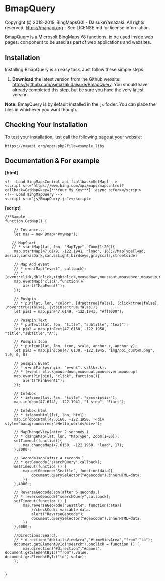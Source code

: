 BmapQuery
==========

Copyright (c) 2018-2019, BingMapsGO! - DaisukeYamazaki. All rights reserved.
https://mapapi.org - See LICENSE.md for license information.

BmapQuery is a Microsoft BingMaps V8 functions. to be used inside web pages.
component to be used as part of web applications and websites.


## Installation

Installing BmapQuery is an easy task. Just follow these simple steps:

 1. **Download** the latest version from the Github website:
    https://github.com/yamazakidaisuke/BmapQuery. 
    You should have already completed this step, but be sure you have the very latest version.


**Note:** BmapQuery is by default installed in the `js` folder. You can
place the files in whichever you want though.

## Checking Your Installation

To test your installation, just call the following page at your website:

	https://mapapi.org/open.php?file=example_libs

## Documentation & For example
**[html]**

    <!-- Load BingMapsControl api [callback=GetMap] -->
    <script src='https://www.bing.com/api/maps/mapcontrol?callback=GetMap&key=[***Your My Key***]' async defer></script>
    <!-- Load BingMapQuery -->
    <script src="js/BmapQuery.js"></script>
   
**[script]**   

    //*Sample
    function GetMap() {
    
        // Instance...
        let map = new Bmap("#myMap");
        
       // MapStart
       // * startMap(lat, lon, "MapType", Zoom[1~20]){
        map.startMap(47.6149, -122.1941, "load", 16);//MapType[load, aerial,canvasDark,canvasLight,birdseye,grayscale,streetside]
    
        // Map:Add event
        // * eventMap("event", callback);
        // * [event:click,dblclick,rightclick,mousedown,mouseout,mouseover,mouseup,mousewheel,maptypechanged,viewchangestart,viewchange,viewchangeend]
        map.eventMap("click",function(){ 
            alert("MapEvent!");
        });

        // Pushpin
        // * pin(lat, lon, "color", [drag:true|false], [click:true|false], [hover:true|false], [visible:true|false]);
        let pin1 = map.pin(47.6149, -122.1941, "#ff0000");

        // Pushpin:Text
        // * pinText(lat, lon, "title", "subtitle", "text");
        let pin2 = map.pinText(47.6160, -122.1950, "title","subtitle","A");

        // Pushpin:Icon
        // * pinIcon(lat, lon, icon, scale, anchor_x, anchor_y);
        let pin3 = map.pinIcon(47.6130, -122.1945, "img/poi_custom.png", 1.0, 0, 0);

        // pushpin:Event
        // * eventPin(pushpin, "event", callback);
        // * [event: click,mousedown,mouseout,mouseover,mouseup]
        map.eventPin(pin1, "click", function(){
            alert("PinEvent1");
        });

        // Infobox
        // * infobox(lat, lon, "title", "description");
        map.infobox(47.6149, -122.1941, "1 step", "Start");

        // Infobox:html
        // * infoboxHtml(lat, lon, html);
        map.infoboxHtml(47.6160, -122.1950, '<div style="background:red;">Hello,world</div>');
        
        // MapChangeView(after 2 seconds.)
        // * changeMap(lat, lon, "MapType", Zoom[1~20]);
        setTimeout(function(){
            map.changeMap(47.6150, -122.1950, "load", 17);
        },2000);

        // GeocodeJson(after 4 seconds.)
        // * getGeocode("searchQuery",callback);
        setTimeout(function () {
            map.getGeocode("Seattle", function(data){
                document.querySelector("#geocode").innerHTML=data;
            });
        },4000);
    
        // ReverseGeocodeJson(after 6 seconds.)
        // * reverseGeocode("searchQuery",callback);
        setTimeout(function () {
            map.reverseGeocode("Seattle", function(data){
                //checkCode: variable data.
                alert("ReverseGeocode");
                document.querySelector("#geocode").innerHTML=data;
            });
        },6000);
        
        //Directions:Search.
        // * direction("#detailsViewArea","#timeViewArea","from","to");
        document.getElementById("search").onclick = function () {
            map.direction("#direction","#panel", document.getElementById("from").value, document.getElementById("to").value);
        };
        
        
    }

